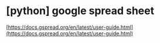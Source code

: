 # \[python] google spread sheet

[https://docs.gspread.org/en/latest/user-guide.html](https://docs.gspread.org/en/latest/user-guide.html)

